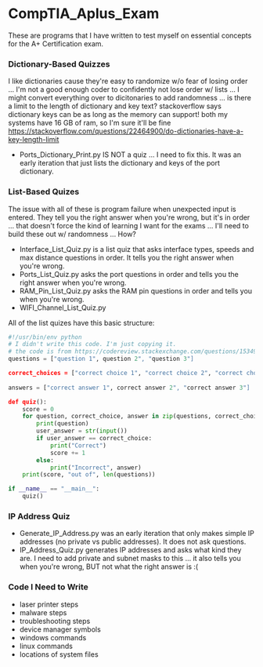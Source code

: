 # CompTIA_Aplus_Exam
These are programs that I have written to test myself on essential concepts for the A+ Certification exam.

### Dictionary-Based Quizzes
I like dictionaries cause they're easy to randomize w/o fear of losing order ... I'm not a good enough coder to confidently not lose order w/ lists ... I might convert everything over to dicitonaries to add randomness ... is there a limit to the length of dictionary and key text?
stackoverflow says dictionary keys can be as long as the memory can support! both my systems have 16 GB of ram, so I'm sure it'll be fine https://stackoverflow.com/questions/22464900/do-dictionaries-have-a-key-length-limit

* Ports_Dictionary_Print.py IS NOT a quiz ... I need to fix this. It was an early iteration that just lists the dictionary and keys of the port dictionary. 

### List-Based Quizes
The issue with all of these is program failure when unexpected input is entered. They tell you the right answer when you're wrong, but it's in order ... that doesn't force the kind of learning I want for the exams ... I'll need to build these out w/ randomness ... How?
* Interface_List_Quiz.py is a list quiz that asks interface types, speeds and max distance questions in order. It tells you the right answer when you're wrong.
* Ports_List_Quiz.py asks the port questions in order and tells you the right answer when you're wrong. 
* RAM_Pin_List_Quiz.py asks the RAM pin questions in order and tells you when you're wrong. 
* WIFI_Channel_List_Quiz.py 

All of the list quizes have this basic structure:
```python
#!/usr/bin/env python
# I didn't write this code. I'm just copying it.
# the code is from https://codereview.stackexchange.com/questions/153495/simple-multiple-choice-quiz
questions = ["question 1", question 2", "question 3"]

correct_choices = ["correct choice 1", "correct choice 2", "correct choice 3"]
                   
answers = ["correct answer 1", correct answer 2", "correct answer 3"]

def quiz():
    score = 0
    for question, correct_choice, answer in zip(questions, correct_choices, answers):
        print(question)
        user_answer = str(input())
        if user_answer == correct_choice:
            print("Correct")
            score += 1
        else:
            print("Incorrect", answer)
    print(score, "out of", len(questions))

if __name__ == "__main__":
    quiz()
```
### IP Address Quiz
* Generate_IP_Address.py was an early iteration that only makes simple IP addresses (no private vs public addresses). It does not ask questions. 
* IP_Address_Quiz.py generates IP addresses and asks what kind they are. I need to add private and subnet masks to this ... it also tells you when you're wrong, BUT not what the right answer is :(
### 

### Code I Need to Write
* laser printer steps
* malware steps
* troubleshooting steps
* device manager symbols
* windows commands
* linux commands
* locations of system files

